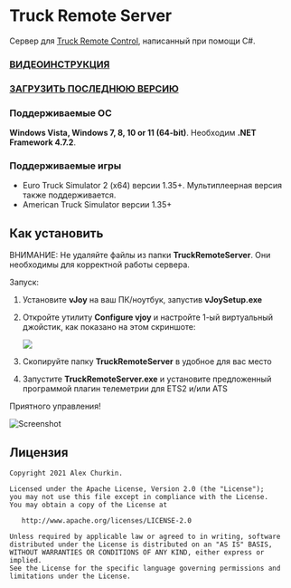 Truck Remote Server
====================
Сервер для [Truck Remote Control](https://github.com/alexChurkin/TruckRemoteControl), написанный при помощи C#.

### [ВИДЕОИНСТРУКЦИЯ](https://www.youtube.com/watch?v=ZbeGOxA96dY)

### [ЗАГРУЗИТЬ ПОСЛЕДНЮЮ ВЕРСИЮ](https://github.com/alexChurkin/TruckRemoteServer/releases)

### Поддерживаемые ОС
**Windows Vista, Windows 7, 8, 10 or 11 (64-bit)**.
Необходим **.NET Framework 4.7.2**.

### Поддерживаемые игры

- Euro Truck Simulator 2 (x64) версии 1.35+. Мультиплеерная версия также поддерживается.
- American Truck Simulator версии 1.35+

## Как установить

ВНИМАНИЕ: Не удаляйте файлы из папки **TruckRemoteServer**. Они необходимы для корректной работы сервера.

Запуск:
1) Установите **vJoy** на ваш ПК/ноутбук, запустив **vJoySetup.exe**
2) Откройте утилиту **Configure vjoy** и настройте 1-ый виртуальный джойстик, как показано на этом скриншоте:

    ![](https://github.com/alexChurkin/TruckRemoteServer/raw/master/Screenshot_vjoy_conf.png)
	
3) Скопируйте папку **TruckRemoteServer** в удобное для вас место
4) Запустите **TruckRemoteServer.exe** и установите предложенный программой плагин телеметрии для ETS2 и/или ATS

Приятного управления!

![Screenshot](https://github.com/alexChurkin/TruckRemoteServer/raw/master/Screenshot.png)


## Лицензия

    Copyright 2021 Alex Churkin.

    Licensed under the Apache License, Version 2.0 (the "License");
    you may not use this file except in compliance with the License.
    You may obtain a copy of the License at

       http://www.apache.org/licenses/LICENSE-2.0

    Unless required by applicable law or agreed to in writing, software
    distributed under the License is distributed on an "AS IS" BASIS,
    WITHOUT WARRANTIES OR CONDITIONS OF ANY KIND, either express or implied.
    See the License for the specific language governing permissions and
    limitations under the License.